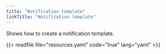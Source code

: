 ```yaml
---
title: "Notification template"
linkTitle: "Notification template"
---
```


Shows how to create a notification template.

{{< readfile file="resources.yaml" code="true" lang="yaml" >}}
